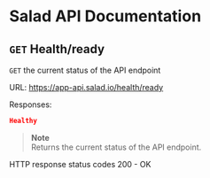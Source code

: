 # Salad API Documentation

## `GET` Health/ready
`GET` the current status of the API endpoint

URL: https://app-api.salad.io/health/ready

Responses:
```json
Healthy
```

> **Note** <br>
> Returns the current status of the API endpoint.

HTTP response status codes
200	- OK